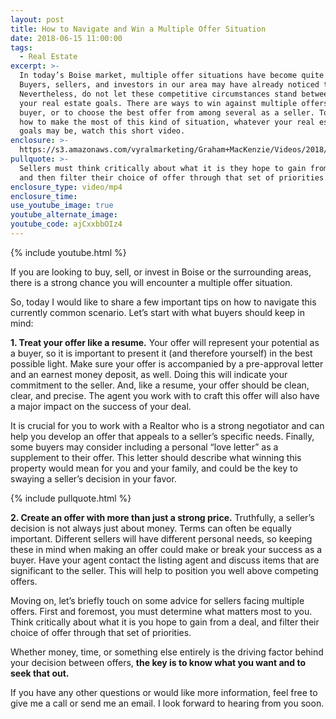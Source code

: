 ```yaml
---
layout: post
title: How to Navigate and Win a Multiple Offer Situation
date: 2018-06-15 11:00:00
tags:
  - Real Estate
excerpt: >-
  In today’s Boise market, multiple offer situations have become quite common.
  Buyers, sellers, and investors in our area may have already noticed this.
  Nevertheless, do not let these competitive circumstances stand between you and
  your real estate goals. There are ways to win against multiple offers as a
  buyer, or to choose the best offer from among several as a seller. To learn
  how to make the most of this kind of situation, whatever your real estate
  goals may be, watch this short video.
enclosure: >-
  https://s3.amazonaws.com/vyralmarketing/Graham+MacKenzie/Videos/2018/MacKenzie+Realty+%257C+Multiple+Offers.mp4
pullquote: >-
  Sellers must think critically about what it is they hope to gain from a deal,
  and then filter their choice of offer through that set of priorities.
enclosure_type: video/mp4
enclosure_time:
use_youtube_image: true
youtube_alternate_image:
youtube_code: ajCxxbbOIz4
---
```


{% include youtube.html %}

If you are looking to buy, sell, or invest in Boise or the surrounding areas, there is a strong chance you will encounter a multiple offer situation.&nbsp;

So, today I would like to share a few important tips on how to navigate this currently common scenario. Let’s start with what buyers should keep in mind:&nbsp;

**1. Treat your offer like a resume.** Your offer will represent your potential as a buyer, so it is important to present it (and therefore yourself) in the best possible light. Make sure your offer is accompanied by a pre-approval letter and an earnest money deposit, as well. Doing this will indicate your commitment to the seller. And, like a resume, your offer should be clean, clear, and precise. The agent you work with to craft this offer will also have a major impact on the success of your deal.

It is crucial for you to work with a Realtor who is a strong negotiator and can help you develop an offer that appeals to a seller’s specific needs. Finally, some buyers may consider including a personal “love letter” as a supplement to their offer. This letter should describe what winning this property would mean for you and your family, and could be the key to swaying a seller’s decision in your favor.

{% include pullquote.html %}

**2. Create an offer with more than just a strong price.** Truthfully, a seller’s decision is not always just about money. Terms can often be equally important. Different sellers will have different personal needs, so keeping these in mind when making an offer could make or break your success as a buyer. Have your agent contact the listing agent and discuss items that are significant to the seller. This will help to position you well above competing offers.&nbsp;

Moving on, let’s briefly touch on some advice for sellers facing multiple offers. First and foremost, you must determine what matters most to you. Think critically about what it is you hope to gain from a deal, and filter their choice of offer through that set of priorities.

Whether money, time, or something else entirely is the driving factor behind your decision between offers, **the key is to know what you want and to seek that out.&nbsp;**

If you have any other questions or would like more information, feel free to give me a call or send me an email. I look forward to hearing from you soon.<br>&nbsp;